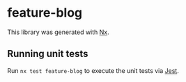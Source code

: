 # feature-blog

This library was generated with [Nx](https://nx.dev).

## Running unit tests

Run `nx test feature-blog` to execute the unit tests via [Jest](https://jestjs.io).
